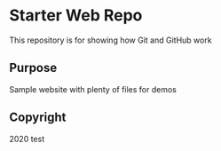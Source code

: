 # Starter Web Repo

This repository is for showing how Git and GitHub work

## Purpose

Sample website with plenty of files for demos

## Copyright

2020 test